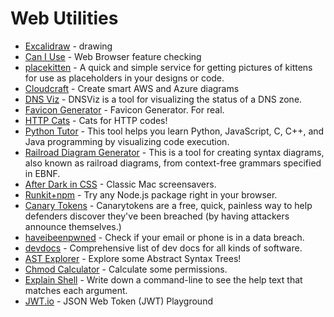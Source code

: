 # Web Utilities

- [Excalidraw](https://excalidraw.com/) - drawing
- [Can I Use](https://caniuse.com/) - Web Browser feature checking
- [placekitten](https://placekitten.com/) - A quick and simple service for getting pictures of kittens for use as placeholders in your designs or code.
- [Cloudcraft](https://www.cloudcraft.co/) - Create smart AWS and Azure diagrams
- [DNS Viz](https://dnsviz.net/) - DNSViz is a tool for visualizing the status of a DNS zone.
- [Favicon Generator](https://realfavicongenerator.net/) - Favicon Generator. For real.
- [HTTP Cats](https://http.cat/) - Cats for HTTP codes!
- [Python Tutor](https://pythontutor.com/) - This tool helps you learn Python, JavaScript, C, C++, and Java programming by visualizing code execution.
- [Railroad Diagram Generator](https://www.bottlecaps.de/rr/ui) - This is a tool for creating syntax diagrams, also known as railroad diagrams, from context-free grammars specified in EBNF.
- [After Dark in CSS](https://www.bryanbraun.com/after-dark-css/) - Classic Mac screensavers.
- [Runkit+npm](https://npm.runkit.com/) - Try any Node.js package right in your browser.
- [Canary Tokens](https://canarytokens.org/generate) - Canarytokens are a free, quick, painless way to help defenders discover they've been breached (by having attackers announce themselves.)
- [haveibeenpwned](https://haveibeenpwned.com/) - Check if your email or phone is in a data breach.
- [devdocs](https://devdocs.io/) - Comprehensive list of dev docs for all kinds of software.
- [AST Explorer](https://astexplorer.net/) - Explore some Abstract Syntax Trees!
- [Chmod Calculator](https://chmodcommand.com/) - Calculate some permissions.
- [Explain Shell](https://explainshell.com/) - Write down a command-line to see the help text that matches each argument.
- [JWT.io](https://jwt.io/) - JSON Web Token (JWT) Playground
